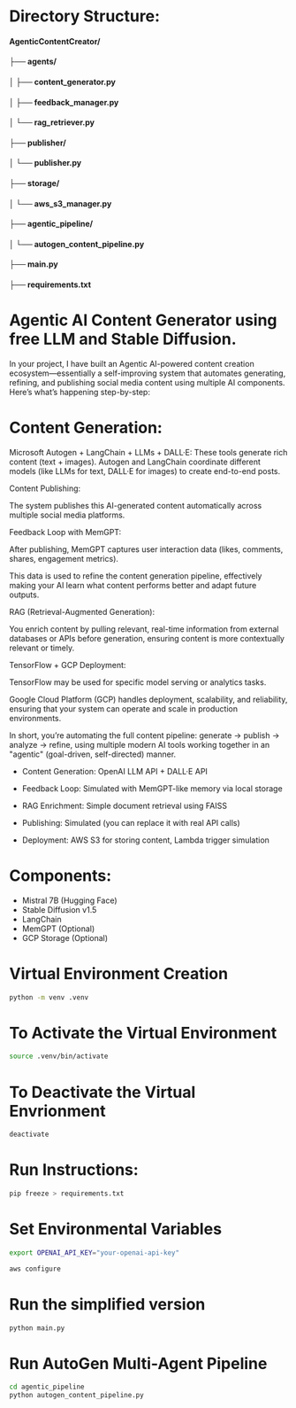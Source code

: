 # Directory Structure:

#### AgenticContentCreator/
#### ├── agents/
#### │   ├── content_generator.py
#### │   ├── feedback_manager.py
#### │   └── rag_retriever.py
#### ├── publisher/
#### │   └── publisher.py
#### ├── storage/
#### │   └── aws_s3_manager.py
#### ├── agentic_pipeline/
#### │   └── autogen_content_pipeline.py  
#### ├── main.py
#### ├── requirements.txt



# Agentic AI Content Generator using free LLM and Stable Diffusion.

In your project, I have built an Agentic AI-powered content creation ecosystem—essentially a self-improving system that automates generating, refining, and publishing social media content using multiple AI components. Here’s what’s happening step-by-step:

# Content Generation:

Microsoft Autogen + LangChain + LLMs + DALL·E:
These tools generate rich content (text + images). Autogen and LangChain coordinate different models (like LLMs for text, DALL·E for images) to create end-to-end posts.

Content Publishing:

The system publishes this AI-generated content automatically across multiple social media platforms.

Feedback Loop with MemGPT:

After publishing, MemGPT captures user interaction data (likes, comments, shares, engagement metrics).

This data is used to refine the content generation pipeline, effectively making your AI learn what content performs better and adapt future outputs.

RAG (Retrieval-Augmented Generation):

You enrich content by pulling relevant, real-time information from external databases or APIs before generation, ensuring content is more contextually relevant or timely.

TensorFlow + GCP Deployment:

TensorFlow may be used for specific model serving or analytics tasks.

Google Cloud Platform (GCP) handles deployment, scalability, and reliability, ensuring that your system can operate and scale in production environments.

In short, you’re automating the full content pipeline: generate → publish → analyze → refine, using multiple modern AI tools working together in an "agentic" (goal-driven, self-directed) manner.



- Content Generation: OpenAI LLM API + DALL·E API

- Feedback Loop: Simulated with MemGPT-like memory via local storage

- RAG Enrichment: Simple document retrieval using FAISS

- Publishing: Simulated (you can replace it with real API calls)

- Deployment: AWS S3 for storing content, Lambda trigger simulation



# Components:
- Mistral 7B (Hugging Face)
- Stable Diffusion v1.5
- LangChain
- MemGPT (Optional)
- GCP Storage (Optional)


# Virtual Environment Creation
```bash
python -m venv .venv
```

# To Activate the Virtual Environment 
```bash
source .venv/bin/activate
```

# To Deactivate the Virtual Envrionment 
```bash
deactivate 
```

# Run Instructions:

```bash
pip freeze > requirements.txt
```


# Set Environmental Variables

```bash
export OPENAI_API_KEY="your-openai-api-key"
```

```bash
aws configure
```


# Run the simplified version

```bash 
python main.py
```

# Run AutoGen Multi-Agent Pipeline

```bash
cd agentic_pipeline
python autogen_content_pipeline.py
```
